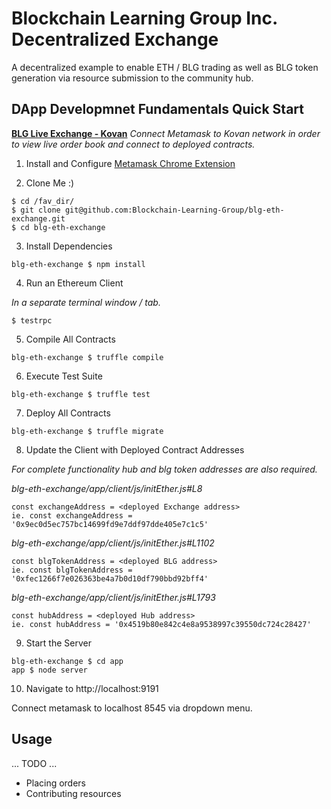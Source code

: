# Blockchain Learning Group Inc. Decentralized Exchange
A decentralized example to enable ETH / BLG trading as well as BLG token generation via resource submission to the community hub.

## DApp Developmnet Fundamentals Quick Start

__[BLG Live Exchange - Kovan](https://ipfs.io/ipfs/QmWHnpKds9JUKPwPsPdqQZVwep2dLBfZz3tDCDTqAAUw4B/home.html)__
_Connect Metamask to Kovan network in order to view live order book and connect to deployed contracts._

1. Install and Configure [Metamask Chrome Extension](https://chrome.google.com/webstore/detail/metamask/nkbihfbeogaeaoehlefnkodbefgpgknn?hl=en)

2. Clone Me :)
```
$ cd /fav_dir/
$ git clone git@github.com:Blockchain-Learning-Group/blg-eth-exchange.git
$ cd blg-eth-exchange
```

3. Install Dependencies
```
blg-eth-exchange $ npm install
```

4. Run an Ethereum Client

  *In a separate terminal window / tab.*
```
$ testrpc
```

5. Compile All Contracts
```
blg-eth-exchange $ truffle compile
```

6. Execute Test Suite
```
blg-eth-exchange $ truffle test
```

7. Deploy All Contracts
```
blg-eth-exchange $ truffle migrate
```

8. Update the Client with Deployed Contract Addresses

  *For complete functionality hub and blg token addresses are also required.*

  *blg-eth-exchange/app/client/js/initEther.js#L8*
```
const exchangeAddress = <deployed Exchange address>
ie. const exchangeAddress = '0x9ec0d5ec757bc14699fd9e7ddf97dde405e7c1c5'
```

  *blg-eth-exchange/app/client/js/initEther.js#L1102*
```
const blgTokenAddress = <deployed BLG address>
ie. const blgTokenAddress = '0xfec1266f7e026363be4a7b0d10df790bbd92bff4'
```

  *blg-eth-exchange/app/client/js/initEther.js#L1793*
```
const hubAddress = <deployed Hub address>
ie. const hubAddress = '0x4519b80e842c4e8a9538997c39550dc724c28427'
```

9. Start the Server
```
blg-eth-exchange $ cd app
app $ node server
```

10. Navigate to http://localhost:9191

Connect metamask to localhost 8545 via dropdown menu.

## Usage
... TODO ...
- Placing orders
- Contributing resources
